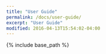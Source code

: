 ```yaml
---
title: "User Guide"
permalink: /docs/user-guide/
excerpt: "User Guide"
modified: 2016-04-13T15:54:02-04:00
---
```


{% include base_path %}
